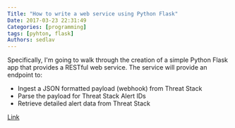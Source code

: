 ```yaml
---
Title: "How to write a web service using Python Flask"
Date: 2017-03-23 22:31:49
Categories: [programming]
tags: [pyhton, flask]
Authors: sedlav
---
```


Specifically, I'm going to walk through the creation of a simple Python Flask app that provides a RESTful web service. The service will provide an endpoint to:

* Ingest a JSON formatted payload (webhook) from Threat Stack
* Parse the payload for Threat Stack Alert IDs
* Retrieve detailed alert data from Threat Stack

[Link](https://opensource.com/article/17/3/writing-web-service-using-python-flask)
